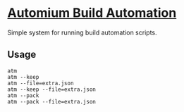 # [Automium Build Automation](http://automium.com)

Simple system for running build automation scripts.

## Usage

    atm
    atm --keep
    atm --file=extra.json
    atm --keep --file=extra.json
    atm --pack
    atm --pack --file=extra.json
